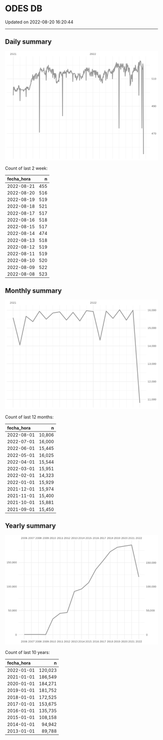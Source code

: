 
# ODES DB

Updated on 2022-08-20 16:20:44

-----

## Daily summary

![](figures/unnamed-chunk-2-1.png)<!-- -->

Count of last 2 week:

| fecha\_hora |   n |
| :---------- | --: |
| 2022-08-21  | 455 |
| 2022-08-20  | 516 |
| 2022-08-19  | 519 |
| 2022-08-18  | 521 |
| 2022-08-17  | 517 |
| 2022-08-16  | 518 |
| 2022-08-15  | 517 |
| 2022-08-14  | 474 |
| 2022-08-13  | 518 |
| 2022-08-12  | 519 |
| 2022-08-11  | 519 |
| 2022-08-10  | 520 |
| 2022-08-09  | 522 |
| 2022-08-08  | 523 |

## Monthly summary

![](figures/unnamed-chunk-4-1.png)<!-- -->

Count of last 12 months:

| fecha\_hora |      n |
| :---------- | -----: |
| 2022-08-01  | 10,806 |
| 2022-07-01  | 16,000 |
| 2022-06-01  | 15,445 |
| 2022-05-01  | 16,025 |
| 2022-04-01  | 15,544 |
| 2022-03-01  | 15,951 |
| 2022-02-01  | 14,323 |
| 2022-01-01  | 15,929 |
| 2021-12-01  | 15,974 |
| 2021-11-01  | 15,400 |
| 2021-10-01  | 15,881 |
| 2021-09-01  | 15,450 |

## Yearly summary

![](figures/unnamed-chunk-6-1.png)<!-- -->

Count of last 10 years:

| fecha\_hora |       n |
| :---------- | ------: |
| 2022-01-01  | 120,023 |
| 2021-01-01  | 186,549 |
| 2020-01-01  | 184,271 |
| 2019-01-01  | 181,752 |
| 2018-01-01  | 172,525 |
| 2017-01-01  | 153,675 |
| 2016-01-01  | 135,735 |
| 2015-01-01  | 108,158 |
| 2014-01-01  |  94,942 |
| 2013-01-01  |  89,788 |
